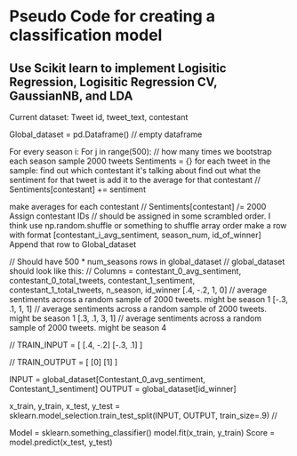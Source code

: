 # Pseudo Code for creating a classification model

## Use Scikit learn to implement Logisitic Regression, Logisitic Regression CV, GaussianNB, and LDA

Current dataset:
Tweet id, tweet_text, contestant

Global_dataset = pd.Dataframe() // empty dataframe

For every season i:
For j in range(500): // how many times we bootstrap each season
	sample 2000 tweets
	Sentiments = {}
	for each tweet in the sample:
		find out which contestant it's talking about
		find out what the sentiment for that tweet is
		add it to the average for that contestant // Sentiments[contestant] += sentiment
	
make averages for each contestant // Sentiments[contestant] /= 2000
Assign contestant IDs // should be assigned in some scrambled order. I think use np.random.shuffle or something to shuffle array order
make a row with format [contestant_i_avg_sentiment, season_num, id_of_winner]
Append that row to Global_dataset


// Should have 500 * num_seasons rows in global_dataset
// global_dataset should look like this:
// Columns = contestant_0_avg_sentiment, contestant_0_total_tweets, contestant_1_sentiment, contestant_1_total_tweets, n_season, id_winner
[.4, -.2, 1, 0] // average sentiments across a random sample of 2000 tweets. might be season 1
[-.3, .1, 1, 1] // average sentiments across a random sample of 2000 tweets. might be season 1
[.3, .1, 3, 1] // average sentiments across a random sample of 2000 tweets. might be season 4

// TRAIN_INPUT = [
[.4, -.2]
[-.3, .1]
]

// TRAIN_OUTPUT = [
[0]
[1]
]

INPUT = global_dataset[Contestant_0_avg_sentiment, Contestant_1_sentiment]
OUTPUT = global_dataset[id_winner]

x_train, y_train, x_test, y_test = sklearn.model_selection.train_test_split(INPUT, OUTPUT, train_size=.9) // 

Model = sklearn.something_classifier()
model.fit(x_train, y_train)
Score = model.predict(x_test, y_test) 


